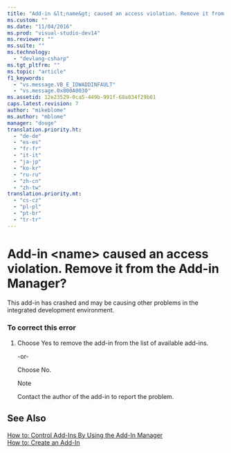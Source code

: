 ```yaml
---
title: "Add-in &lt;name&gt; caused an access violation. Remove it from the Add-in Manager? | Microsoft Docs"
ms.custom: ""
ms.date: "11/04/2016"
ms.prod: "visual-studio-dev14"
ms.reviewer: ""
ms.suite: ""
ms.technology: 
  - "devlang-csharp"
ms.tgt_pltfrm: ""
ms.topic: "article"
f1_keywords: 
  - "vs.message.VB_E_IDWADDINFAULT"
  - "vs.message.0x800A0030"
ms.assetid: 12e23529-0ca5-449b-991f-68a834f29b01
caps.latest.revision: 7
author: "mikeblome"
ms.author: "mblome"
manager: "douge"
translation.priority.ht: 
  - "de-de"
  - "es-es"
  - "fr-fr"
  - "it-it"
  - "ja-jp"
  - "ko-kr"
  - "ru-ru"
  - "zh-cn"
  - "zh-tw"
translation.priority.mt: 
  - "cs-cz"
  - "pl-pl"
  - "pt-br"
  - "tr-tr"
---
```

# Add-in &lt;name&gt; caused an access violation. Remove it from the Add-in Manager?
This add-in has crashed and may be causing other problems in the integrated development environment.  
  
### To correct this error  
  
1.  Choose Yes to remove the add-in from the list of available add-ins.  
  
     -or-  
  
     Choose No.  
  
    > [!NOTE]
    >  Contact the author of the add-in to report the problem.  
  
## See Also  
 [How to: Control Add-Ins By Using the Add-In Manager](http://msdn.microsoft.com/en-us/Library/4f60444a-cb48-4cdb-8df4-941f6419aeeb)   
 [How to: Create an Add-In](http://msdn.microsoft.com/en-us/Library/50be56d2-e3a5-4cd2-8569-2a0666b268ce)